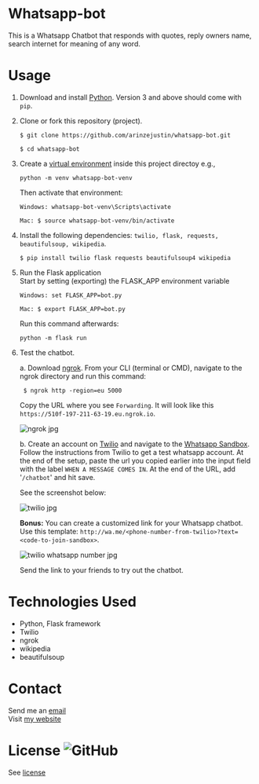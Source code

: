 # Whatsapp-bot
This is a Whatsapp Chatbot that responds with quotes, reply owners name, search internet for meaning of any word.


# Usage
1. Download and install [Python](https://www.python.org/). Version 3 and above should come with `pip`.

2. Clone or fork this repository (project).
    ```
    $ git clone https://github.com/arinzejustin/whatsapp-bot.git

    $ cd whatsapp-bot
    ```

2. Create a [virtual environment](https://packaging.python.org/guides/installing-using-pip-and-virtual-environments/) inside this project directoy e.g.,
    ```
    python -m venv whatsapp-bot-venv
    ```
    Then activate that environment:
    ```
    Windows: whatsapp-bot-venv\Scripts\activate

    Mac: $ source whatsapp-bot-venv/bin/activate
    ```

4. Install the following dependencies: `twilio, flask, requests, beautifulsoup, wikipedia`.

    ```
    $ pip install twilio flask requests beautifulsoup4 wikipedia
    ```

5. Run the Flask application  
    Start by setting (exporting) the FLASK_APP environment variable
    ```
    Windows: set FLASK_APP=bot.py

    Mac: $ export FLASK_APP=bot.py
    ```
    Run this command afterwards:
    ```
    python -m flask run
    ```

6. Test the chatbot. 

    a. Download [ngrok](https://ngrok.com/download). From your CLI (terminal or CMD), navigate to the ngrok directory and run this command:

        $ ngrok http -region=eu 5000
    
    Copy the URL where you see `Forwarding`. It will look like this `https://510f-197-211-63-19.eu.ngrok.io`.

    ![ngrok jpg](https://develop.arinzejustinng.com.ng/github/ngrok.jpg)
    

    b. Create an account on [Twilio](https://www.twilio.com) and navigate to the [Whatsapp Sandbox](https://www.twilio.com/console/sms/whatsapp/sandbox). Follow the instructions from Twilio to get a test whatsapp account.
    At the end of the setup, paste the url you copied earlier into the input field with the label `WHEN A MESSAGE COMES IN`. At the end of the URL, add '`/chatbot`' and hit save.

    See the screenshot below:

    ![twilio jpg](https://develop.arinzejustinng.com.ng/github/twilio.jpg)

    **Bonus:** You can create a customized link for your Whatsapp chatbot. Use this template: `http://wa.me/<phone-number-from-twilio>?text=<code-to-join-sandbox>`.

    ![twilio whatsapp number jpg](https://develop.arinzejustinng.com.ng/github//twilio2.jpg)

    Send the link to your friends to try out the chatbot.

# Technologies Used
- Python, Flask framework
- Twilio
- ngrok
- wikipedia
- beautifulsoup

# Contact
Send me an [email](mailto:arinzejustinng@gmail.com)  
Visit [my website](https://aboutme.arinzejustinng.com.ng/)

    
# License ![GitHub](https://img.shields.io/github/license/arinzejustin/whatsapp-bot)
See [license](LICENSE)
